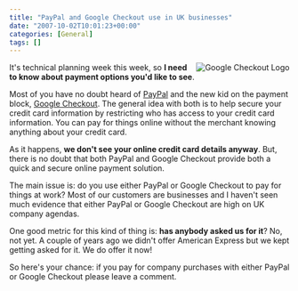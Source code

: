 ```yaml
---
title: "PayPal and Google Checkout use in UK businesses"
date: "2007-10-02T10:01:23+00:00"
categories: [General]
tags: []
---
```


<img src="http://techteapot.com/wp-content/uploads/2007/10/google_checkout.gif" alt="Google Checkout Logo" style="border-left: 4px solid white" align="right" />

It's technical planning week this week, so <strong>I need to know about payment options you'd like to see</strong>.

Most of you have no doubt heard of <a href="http://www.paypal.com/">PayPal</a> and the new kid on the payment block, <a href="http://en.wikipedia.org/wiki/Google_Checkout">Google Checkout</a>. The general idea with both is to help secure your credit card information by restricting who has access to your credit card information. You can pay for things online without the merchant knowing anything about your credit card.

As it happens, <strong>we don't see your online credit card details anyway</strong>. But, there is no doubt that both PayPal and Google Checkout provide both a quick and secure online payment solution.

The main issue is: do you use either PayPal or Google Checkout to pay for things at work? Most of our customers are businesses and I haven't seen much evidence that either PayPal or Google Checkout are high on UK company agendas.

One good metric for this kind of thing is: <strong>has anybody asked us for it</strong>? No, not yet. A couple of years ago we didn't offer American Express but we kept getting asked for it. We do offer it now!

So here's your chance: if you pay for company purchases with either PayPal or Google Checkout please leave a comment.
